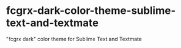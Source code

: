 fcgrx-dark-color-theme-sublime-text-and-textmate
================================================

"fcgrx dark" color theme for Sublime Text and Textmate
